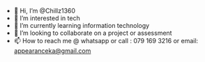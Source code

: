 - 👋 Hi, I’m @Chillz1360
- 👀 I’m interested in tech
- 🌱 I’m currently learning information technology 
- 💞️ I’m looking to collaborate on a project or assessment 
- 📫 How to reach me   @ whatsapp or call : 079 169 3216 or email: appearanceka@gmail.com

<!---
Chillz1360/Chillz1360 is a ✨ special ✨ repository because its `README.md` (this file) appears on your GitHub profile.
You can click the Preview link to take a look at your changes.
--->
